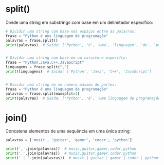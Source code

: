 # split() 


Divide uma string em substrings com base em um delimitador específico:
```python
# Dividir uma string com base nos espaços entre as palavras:
frase = "Python é uma linguagem de programação"
palavras = frase.split()
print(palavras)  # Saída: ['Python', 'é', 'uma', 'linguagem', 'de', 'programação']


# Dividir uma string com base em um caractere específco:
frase = "Python,Java,C++,JavaScript"
linguagens = frase.split(",")
print(linguagens)  # Saída: ['Python', 'Java', 'C++', 'JavaScript']


# Dividir uma string em um número máximo de partes:
frase = "Python é uma linguagem de programação"
palavras = frase.split(maxsplit=2)
print(palavras)  # Saída: ['Python', 'é', 'uma linguagem de programação']
```


# join() 


Concatena elementos de uma sequência em uma única string:
```python
palavras = ['music', 'guitar', 'gamer', 'coder', 'python']

print(','.join(palavras))  # music,guitar,gamer,coder,python
print('.'.join(palavras))  # music.guitar.gamer.coder.python
print(' | '.join(palavras))  # music | guitar | gamer | coder | python
```